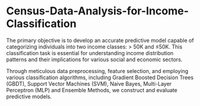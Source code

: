 # Census-Data-Analysis-for-Income-Classification

The primary
 objective is to develop an accurate predictive model capable of
 categorizing individuals into two income classes: > 50K and
 ≤50K. This classification task is essential for understanding
 income distribution patterns and their implications for various
 social and economic sectors.

 Through meticulous
 data preprocessing, feature selection, and employing various
 classification algorithms, including Gradient Boosted Decision Trees (GBDT), Support Vector
 Machines (SVM), Naive Bayes, Multi-Layer Perceptron (MLP) and Ensemble Methods, we construct and evaluate
 predictive models. 
